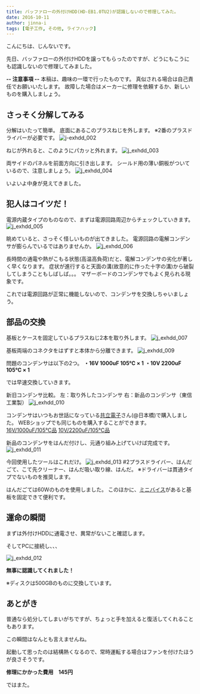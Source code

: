 ```yaml
---
title: バッファローの外付けHDD(HD-EB1.0TU2)が認識しないので修理してみた。
date: 2016-10-11
author: jinna-i
tags: [電子工作, その他, ライフハック]
---
```


こんにちは、じんないです。

先日、バッファローの外付けHDDを譲ってもらったのですが、どうにもこうにも認識しないので修理してみました。

**-- 注意事項 --**
本稿は、趣味の一環で行ったものです。
真似される場合は自己責任でお願いいたします。
故障した場合はメーカーに修理を依頼するか、新しいものを購入しましょう。



## さっそく分解してみる

分解はいたって簡単。
底面にあるこのプラスねじを外します。
※2番のプラスドライバーが必要です。
![j-exhdd_002](images/repair-external-hdd-1.jpg)

ねじが外れると、このようにパカッと外れます。
![j_exhdd_003](images/repair-external-hdd-2.jpg)

両サイドのパネルを前面方向に引き出します。
シールド用の薄い銅板がついているので、注意しましょう。
![j_exhdd_004](images/repair-external-hdd-3.jpg)

いよいよ中身が見えてきました。


## 犯人はコイツだ！

電源内蔵タイプのものなので、まずは電源回路周辺からチェックしていきます。
![j_exhdd_005](images/repair-external-hdd-4.jpg)

眺めていると、さっそく怪しいものが出てきました。
電源回路の電解コンデンサが膨らんでいるではありませんか。
![j_exhdd_006](images/repair-external-hdd-5.jpg)

長時間の通電や熱がこもる状態(高温高負荷)だと、電解コンデンサの劣化が著しく早くなります。
症状が進行すると天面の溝(故意的に作った十字の溝)から破裂してしまうこともしばしば。。。
マザーボードのコンデンサでもよく見られる現象です。

これでは電源回路が正常に機能しないので、コンデンサを交換しちゃいましょう。

## 部品の交換

基板とケースを固定しているプラスねじ2本を取り外します。
![j_exhdd_007](images/repair-external-hdd-6.jpg)

基板両端のコネクタをはずすと本体から分離できます。
![j_exhdd_009](images/repair-external-hdd-7.jpg)

問題のコンデンサは以下の2つ。
**・16V 1000uF 105℃ × 1**
**・10V 2200uF 105℃ × 1**

では早速交換していきます。


新旧コンデンサ比較。
左：取り外したコンデンサ
右：新品のコンデンサ（東信工業製）
![j_exhdd_010](images/repair-external-hdd-8.jpg)

コンデンサはいつもお世話になっている[共立電子](http://silicon.kyohritsu.com/)さん(@日本橋)で購入しました。
WEBショップでも同じものを購入することができます。
[16V/1000uF/105℃品](http://eleshop.jp/shop/g/gE2K121/)
[10V/2200uF/105℃品](http://eleshop.jp/shop/g/g3CE138/)

新品のコンデンサをはんだ付けし、元通り組み上げていけば完成です。
![j_exhdd_011](images/repair-external-hdd-9.jpg)

今回使用したツールはこれだけ。
![j_exhdd_013](images/repair-external-hdd-10.jpg)
#2プラスドライバー、はんだごて、こて先クリーナー、はんだ吸い取り線、はんだ。
※ドライバーは貫通タイプでないものを推奨します。

はんだごては60Wのものを使用しました。
このほかに、[ミニバイス](https://www.amazon.co.jp/%E5%A4%AA%E6%B4%8B%E9%9B%BB%E6%A9%9F%E7%94%A3%E6%A5%AD-goot-ST-80-goo%EF%BD%94-%E3%83%9F%E3%83%8B%E3%83%90%E3%82%A4%E3%82%B9/dp/B001PR1KOM/ref=sr_1_2?ie=UTF8&qid=1475386055&sr=8-2&keywords=%E3%83%9F%E3%83%8B%E3%83%90%E3%82%A4%E3%82%B9)があると基板を固定できて便利です。


## 運命の瞬間

まずは外付けHDDに通電させ、異常がないこと確認します。

そしてPCに接続し、、、

![j_exhdd_012](images/repair-external-hdd-11.png)

**無事に認識してくれました！**

※ディスクは500GBのものに交換しています。


## あとがき

普通なら処分してしまいがちですが、ちょっと手を加えると復活してくれることもあります。

この瞬間はなんとも言えませんね。

起動して思ったのは結構熱くなるので、常時運転する場合はファンを付けたほうが良さそうです。


**修理にかかった費用　145円**


ではまた。

